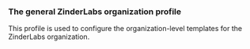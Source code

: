 ### The general ZinderLabs organization profile

This profile is used to configure the organization-level templates for the ZinderLabs organization.
